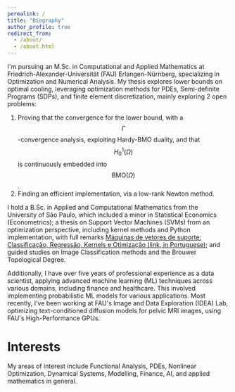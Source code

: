 ```yaml
---
permalink: /
title: "Biography"
author_profile: true
redirect_from: 
  - /about/
  - /about.html
---
```


I'm pursuing an M.Sc. in Computational and Applied Mathematics at Friedrich-Alexander-Universität (FAU) Erlangen-Nürnberg, specializing in Optimization and Numerical Analysis. My thesis  explores lower bounds on optimal cooling, leveraging optimization methods for PDEs, Semi-definite Programs (SDPs), and finite element discretization, mainly exploring 2 open problems:
1. Proving that the convergence for the lower bound, with a $$\Gamma$$-convergence analysis, exploiting Hardy-BMO duality, and that $$H_0^1(\Omega)$$ is continuously embedded into $$\text{BMO}(\Omega)$$.
2. Finding an efficient implementation, via a low-rank Newton method.

I hold a B.Sc. in Applied and Computational Mathematics from the University of São Paulo, which included a minor in Statistical Economics (Econometrics); a thesis on Support Vector Machines (SVMs) from an optimization perspective, including kernel methods and Python implementation, with full remarks [Máquinas de vetores de suporte: Classificação, Regressão, Kernels e Otimização (link, in Portuguese)](https://drive.google.com/file/d/1AwYMACQsDhy36vFSUbMfxYxrMvyuSMWW/view?usp=share_link); and guided studies on Image Classification methods and the Brouwer Topological Degree.

Additionally, I have over five years of professional experience as a data scientist, applying advanced machine learning (ML) techniques across various domains, including finance and healthcare. This involved implementing probabilistic ML models for various applications. 
Most recently, I've been working at FAU's Image and Data Exploration (IDEA) Lab, optimizing text-conditioned diffusion models for pelvic MRI images, using FAU's High-Performance GPUs.

Interests
======
My areas of interest include Functional Analysis, PDEs, Nonlinear Optimization, Dynamical Systems, Modelling, Finance, AI, and applied mathematics in general.
